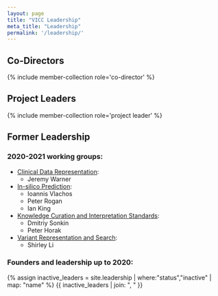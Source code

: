 ```yaml
---
layout: page
title: "VICC Leadership"
meta_title: "Leadership"
permalink: '/leadership/'
---
```


## Co-Directors
{% include member-collection role='co-director' %}

## Project Leaders
{% include member-collection role='project leader' %}

## Former Leadership
### 2020-2021 working groups:
- [Clinical Data Representation](/wg/cdr): 
  - Jeremy Warner
- [In-silico Prediction](/wg/isp): 
  - Ioannis Vlachos
  - Peter Rogan
  - Ian King
- [Knowledge Curation and Interpretation Standards](/wg/kcis): 
  - Dmitriy Sonkin
  - Peter Horak
- [Variant Representation and Search](/wg/vrs): 
  - Shirley Li

### Founders and leadership up to 2020:
{% assign inactive_leaders = site.leadership | where:"status","inactive" | map: "name" %}
{{ inactive_leaders | join: ", " }}
